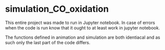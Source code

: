 # simulation_CO_oxidation
This entire project was made to run in Jupyter notebook. In case of errors when the code is run know that it ought to at least work in jupyter notebook.

The functions defined in animation and simulation are both identiacal and as such only the last part of the code differs. 
